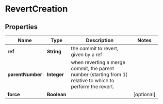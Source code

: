 

# RevertCreation


## Properties

| Name | Type | Description | Notes |
|------------ | ------------- | ------------- | -------------|
|**ref** | **String** | the commit to revert, given by a ref |  |
|**parentNumber** | **Integer** | when reverting a merge commit, the parent number (starting from 1) relative to which to perform the revert. |  |
|**force** | **Boolean** |  |  [optional] |



